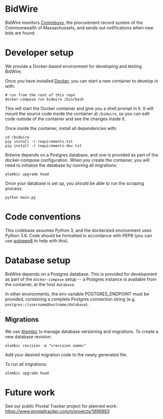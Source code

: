 # BidWire

BidWire monitors [Commbuys](https://www.commbuys.com), the procurement
record system of the Commonwealth of Massachussets, and sends out notifications
when new bids are found.

# Developer setup

We provide a Docker-based environment for developing and testing BidWire.

Once you have installed [Docker](https://www.docker.com/get-docker), you can
start a new container to develop in with:

```
# run from the root of this repo
docker-compose run bidwire /bin/bash
```

This will start the Docker container and give you a shell prompt in it. It will
mount the source code inside the container at `/bidwire`, so you can edit code
outside of the container and see the changes inside it.

Once inside the container, install all dependencies with:
```
cd /bidwire
pip install -r requirements.txt
pip install -r requirements-dev.txt
```

Bidwire depends on a Postgres database, and one is provided as part of the
docker-compose configuration. When you create the container, you will need to
initialize the database by running all migrations:

```
alembic upgrade head
```

Once your database is set up, you should be able to run the scraping process:
```
python main.py
```

# Code conventions

This codebase assumes Python 3, and the dockerized environment uses Python 3.6.
Code should be formatted in accordance with PEP8 (you can use
[autopep8](https://pypi.python.org/pypi/autopep8) to help with this).

# Database setup

BidWire depends on a Postgres database. This is provided for development as part
of the `docker-compose` setup -- a Postgres instance is available from the
container, at the host `database`.

In other environments, the env variable POSTGRES_ENDPOINT must be provided,
containing a complete Postgres connection string (e.g.
`postgres://username@hostname/database`).

## Migrations

We use [Alembic](http://alembic.zzzcomputing.com/) to manage database versioning
and migrations. To create a new database revision:
```
alembic revision -m "<revision name>"
```
Add your desired migration code to the newly generated file.

To run all migrations:
```
alembic upgrade head
```

# Future work

See our public Pivotal Tracker project for planned work: https://www.pivotaltracker.com/n/projects/1996883
